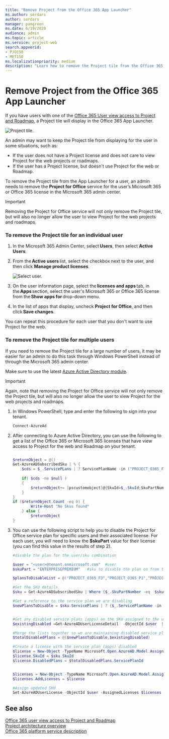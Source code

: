 ```yaml
---
title: "Remove Project from the Office 365 App Launcher"
ms.author: serdars
author: serdars
manager: pamgreen
ms.date: 6/19/2020
audience: admin
ms.topic: article
ms.service: project-web
search.appverid: 
- PJO150
- MET150
ms.localizationpriority: medium
description: "Learn how to remove the Project tile from the Office 365 App Launcher for your users."
---
```


# Remove Project from the Office 365 App Launcher


If you have users with one of the [Office 365 User view access to Project and Roadmap](office-365-user-view-access-to-project-and-roadmap.md#office-365-user-access-to-project-and-roadmap), a Project tile will display in the Office 365 App Launcher.  

![Project tile.](media/applauncher.png)

An admin may want to keep the Project tile from displaying for the user in some situations, such as: 

- If the user does not have a Project license and does not care to view Project for the web projects or roadmaps.
- If the user has a Project license, but doesn't use Project for the web or Roadmap.

To remove the Project tile from the App Launcher for a user, an admin needs to remove the **Project for Office** service for the user’s Microsoft 365 or Office 365 license in the Microsoft 365 admin center. 

> [!Important] 
> Removing the Project for Office service will not only remove the Project tile, but will also no longer allow the user to view Project for the web projects and roadmaps. 

### To remove the Project tile for an individual user 

1. In the Microsoft 365 Admin Center, select **Users**, then select **Active Users**. 

2. From the **Active users** list, select the checkbox next to the user, and then click **Manage product licenses**. 

   ![Select user.](media/activeusers.png)

3. On the user information page, select the **licenses and apps** tab, in the **Apps** section, select the user's Microsoft 365 or Office 365 license from the **Show apps for** drop-down menu.  

4. In the list of apps that display, uncheck **Project for Office**, and then click **Save changes**. 

You can repeat this procedure for each user that you don't want to use Project for the web. 

### To remove the Project tile for multiple users

If you need to remove the Project tile for a large number of users, it may be easier for an admin to do this task through Windows PowerShell instead of through the Microsoft 365 admin center. 

Make sure to use the latest [Azure Active Directory module](/office365/enterprise/powershell/connect-to-office-365-powershell).

> [!Important] 
> Again, note that removing the Project for Office service will not only remove the Project tile, but will also no longer allow the user to view Project for the web projects and roadmaps. 


1. In Windows PowerShell, type and enter the following to sign into your tenant.

   ```PowerShell
   Connect-AzureAd
   ```

2. After connecting to Azure Active Directory, you can use the following to get a list of the Office 365 or Microsoft 365 licenses that have view access to Project for the web and Roadmap on your tenant.

    ```PowerShell
    
    $returnObject = @()
    Get-AzureADSubscribedSku | % {
        $cds = $_.ServicePLans | ? ServicePlanName -in ("PROJECT_O365_F3","PROJECT_O365_P1","PROJECT_O365_P2","PROJECT_O365_P3")
        
        if( $cds -ne $null ) 
        {
            $returnObject+= [pscustomobject]@{SkuId=$_.SkuId;SkuPartNumber=$_.SkuPartNumber;ServicePlan=$CDS[0].ServicePlanName}
        } 
    }
    if ($returnObject.Count -eq 0) {
            Write-Host "No Skus found"
        } else {
            $returnObject
    }
    
    ```
    

3. You can use the following script to help you to disable the Project for Office service plan for specific users and their associated license. For each user, you will need to know the **$skuPart** value for their license (you can find this value in the results of step 2).

    ```PowerShell
    #disable the plan for the user/sku combination
    
    $user = "<user>@tenant.onmicrosoft.com"  #user
    $skuPart = "ENTERPRISEPREMIUM"   #sku to disable the plan on from the previous step
    
    $plansToDisableList = @("PROJECT_O365_F3","PROJECT_O365_P1","PROJECT_O365_P2","PROJECT_O365_P3")
    
    #Get the SKU details
    $sku = Get-AzureADSubscribedSku | Where {$_.SkuPartNumber -eq  $skuPart}
    
    #Get a reference to the service plan we are disabling
    $newPlansToDisable = $sku.ServicePlans | ? {$_.ServicePlanName -in $plansToDisableList}
    
    
    #Get any disabled service plans (apps) on the SKU assigned to the user
    $existingDisabled =Get-AzureADUserLicenseDetail  -ObjectId $user  | ? {$_.SkuPartNumber -eq  $skuPart } | Select-Object -ExpandProperty  ServicePlans |  ? {$_.ProvisioningStatus -eq 'Disabled' }
    
    #Merge the lists together so we are maintaining disabled service plans (apps)
    $totalDisabledPlans = @($newPlansToDisable,$existingDisabled)
    
    #Create a license with the service plan (apps) disabled
    $license = New-Object -TypeName Microsoft.Open.AzureAD.Model.AssignedLicense
    $license.SkuId = $sku.SkuId
    $license.DisabledPlans = $totalDisabledPlans.ServicePlanId
    
    
    $licenses = New-Object -TypeName Microsoft.Open.AzureAD.Model.AssignedLicenses
    $licenses.AddLicenses = $license
    
    #Assign updated SKU
    Set-AzureADUserLicense -ObjectId $user -AssignedLicenses $licenses
    
    ```

## See also
[Office 365 user view access to Project and Roadmap](office-365-user-view-access-to-project-and-roadmap.md)  
[Project architecture overview](project-architecture-overview.md)</br>
[Office 365 platform service description](/office365/servicedescriptions/office-365-platform-service-description/office-365-platform-service-description)
